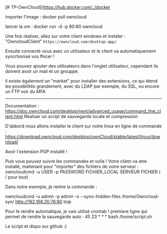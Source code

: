 [# TP-OwnCloud](https://hub.docker.com/_/docker

importer l'image : docker pull owncloud

lancer la vm : docker run -d -p 80:80 owncloud

Une fois réaliser, allez sur votre client windows et instaler : "OwncloudClient" `https://owncloud.com/desktop-app/`

Ensuite connecté vous avec un utilisateur et le client va automatiquement syncrhonisé vos fhicer !

Vous pouvez ajouter des utilisateurs dans l'onglet utilisateur, cependant ils doivent avoir un mail et un grouppe.

Il existe également un "market" pour installer des extensions, ce qui étend les possibilités grandement, avec du LDAP par exemple, du SSL, ou encore un FTP voir du MFA

---
Documentation : https://doc.owncloud.com/desktop/next/advanced_usage/command_line_client.html
Réaliser un script de sauvegarde locale et compression

D'abbord nous allons installer le client sur notre linux en ligne de commande : https://download.owncloud.com/desktop/ownCloud/stable/latest/linux/download/

Avoir l'extension PGP installé !

Puis vous pouvez suivre les commandes et voila ! Votre clietn va etre installé, maitenant pour "importer" des fichiers de votre serveur : owncloudcmd -u USER -p PASSWORD FICHIER_LOCAL SERVEUR FICHIER ( / pour tout)

Dans notre exemple, je rentre la commande :

owncloudcmd -u admin -p admin -s --sync-hidden-files /home/Owncloud-syn/ http://192.168.20.76:80 toip

Pour le rendre automatique, je vais utilisé crontab ! 
premiere ligne qui permet de rendre la sauvegarde auto :
45 23 * * * bash /home/script.sh

Le script et dispo sur github :)
